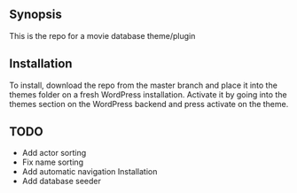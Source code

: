 ## Synopsis

This is the repo for a movie database theme/plugin

## Installation

To install, download the repo from the master branch and place it into the themes folder on a fresh WordPress installation. Activate it by going into the themes section on the WordPress backend and press activate on the theme.

## TODO
- Add actor sorting
- Fix name sorting
- Add automatic navigation Installation
- Add database seeder
